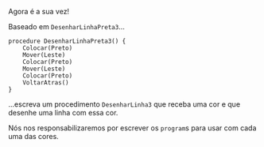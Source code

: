 Agora é a sua vez!

Baseado em `DesenharLinhaPreta3`...

``` gobstones
procedure DesenharLinhaPreta3() {
    Colocar(Preto)
    Mover(Leste)
    Colocar(Preto)
    Mover(Leste)
    Colocar(Preto)
    VoltarAtras()
}
```

...escreva um procedimento `DesenharLinha3` que receba uma cor e que desenhe uma linha com essa cor.

Nós nos responsabilizaremos por escrever os `program`s para usar com cada uma das cores.